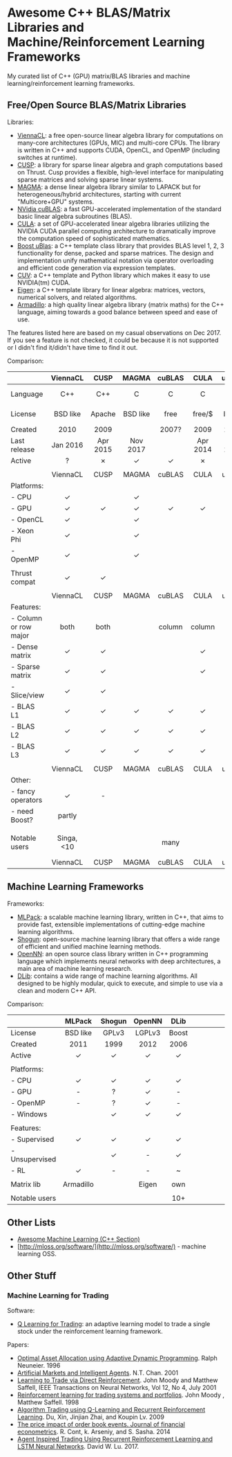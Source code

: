# Awesome C++ BLAS/Matrix Libraries and Machine/Reinforcement Learning Frameworks

My curated list of C++ (GPU) matrix/BLAS libraries and machine learning/reinforcement learning frameworks.

## Free/Open Source BLAS/Matrix Libraries

Libraries:
- [ViennaCL](http://viennacl.sourceforge.net/): a free open-source linear algebra library for computations on many-core architectures (GPUs, MIC) and multi-core CPUs. The library is written in C++ and supports CUDA, OpenCL, and OpenMP (including switches at runtime).
- [CUSP](https://github.com/cusplibrary/cusplibrary): a library for sparse linear algebra and graph computations based on Thrust. Cusp provides a flexible, high-level interface for manipulating sparse matrices and solving sparse linear systems.
- [MAGMA](http://icl.cs.utk.edu/magma/): a dense linear algebra library similar to LAPACK but for heterogeneous/hybrid architectures, starting with current "Multicore+GPU" systems.
- [NVidia cuBLAS](https://developer.nvidia.com/cublas): a fast GPU-accelerated implementation of the standard basic linear algebra subroutines (BLAS).
- [CULA](http://www.culatools.com/): a set of GPU-accelerated linear algebra libraries utilizing the NVIDIA CUDA parallel computing architecture to dramatically improve the computation speed of sophisticated mathematics.
- [Boost uBlas](http://www.boost.org/doc/libs/1_59_0/libs/numeric/ublas/doc/): a C++ template class library that provides BLAS level 1, 2, 3 functionality for dense, packed and sparse matrices. The design and implementation unify mathematical notation via operator overloading and efficient code generation via expression templates.
- [CUV](https://github.com/deeplearningais/CUV): a C++ template and Python library which makes it easy to use NVIDIA(tm)
CUDA.
- [Eigen](https://eigen.tuxfamily.org): a C++ template library for linear algebra: matrices, vectors, numerical solvers, and related algorithms.
- [Armadillo](http://arma.sourceforge.net/): a high quality linear algebra library (matrix maths) for the C++ language, aiming towards a good balance between speed and ease of use.

The features listed here are based on my casual observations on Dec 2017. If you see a feature is not checked, it could be because it is not supported or I didn't find it/didn't have time to find it out.

Comparison:

|              | ViennaCL |   CUSP   |  MAGMA   |  cuBLAS  |   CULA   |   uBLAS  |   CUV    |  Eigen   |Armadillo |
|--------------|:--------:|:--------:|:--------:|:--------:|:--------:|:--------:|:--------:|:--------:|:--------:|
| Language     |    C++   |    C++   |     C    |    C     |     C    |    C++   |   C++    |  c++98   | C++98 - 14 |
| License      | BSD like | Apache   | BSD like | free     | free/$   |  Boost   | BSD like |  MPL2    | Apache 2 |
| Created      | 2010     | 2009     |          | 2007?    |   2009   |   2004   |          |   2009   |   2008   |
| Last release | Jan 2016 | Apr 2015 | Nov 2017 |          | Apr 2014 | May 2016 | Sep 2015 | Jun 2017 | Dec 2017 |
| Active       |    ?     |    ✗     |    ✓     |    ✓     |    ✗     |     ?    |    ✗     |    ✓     |    ✓     |
|              |          |          |          |          |          |          |          |          |          |
|              | ViennaCL |   CUSP   |  MAGMA   |  cuBLAS  |   CULA   |   uBLAS  |   CUV    |  Eigen   |Armadillo |
| Platforms:   |          |          |          |          |          |          |          |          |          |
| - CPU        |    ✓     |          |    ✓     |          |          |     ✓    |    ✓     |    ✓     |    ✓     |
| - GPU        |    ✓     |    ✓     |    ✓     |    ✓     |    ✓     |          |    ✓     |    ✓     | partial  |
| - OpenCL     |    ✓     |          |    ✓     |          |          |          |          |          |          |
| - Xeon Phi   |    ✓     |          |    ✓     |          |          |          |          |          |          |
| - OpenMP     |    ✓     |          |    ✓     |          |          |          |          |          |    ✓     |
|              |          |          |          |          |          |          |          |          |          |
| Thrust compat|    ✓     |    ✓     |          |          |          |          |          |          |          |
|              |          |          |          |          |          |          |          |          |          |
|              | ViennaCL |   CUSP   |  MAGMA   |  cuBLAS  |   CULA   |   uBLAS  |   CUV    |  Eigen   |Armadillo |
| Features:    |          |          |          |          |          |          |          |          |          |
| - Column or row major| both | both |          |  column  |  column  |          |   both   |   both   |  column  |
| - Dense matrix|    ✓    |    ✓     |          |          |    ✓     |          |          |    ✓     |    ✓     |
| - Sparse matrix|   ✓    |    ✓     |          |          |    ✓     |          |          |    ✓     |    ✓     |
| - Slice/view |     ✓    |    ✓     |          |          |          |    ✓     |          |    ✓     |    ✓     |
| - BLAS L1    |    ✓     |    ✓     |    ✓     |    ✓     |    ✓     |    ✓     |    ✓     |    ✓     |    ✓     |
| - BLAS L2    |    ✓     |    ✓     |    ✓     |    ✓     |    ✓     |    ✓     |          |    ✓     |    ✓     |
| - BLAS L3    |    ✓     |    ✓     |    ✓     |    ✓     |    ✓     |    ✓     |          |    ✓     |    ✓     |
|              |          |          |          |          |          |          |          |          |          |
|              | ViennaCL |   CUSP   |  MAGMA   |  cuBLAS  |   CULA   |   uBLAS  |   CUV    |  Eigen   |Armadillo |
| Other:       |          |          |          |          |          |          |          |          |          |
| - fancy operators|  ✓   |    -     |          |          |          |          |          |          |    ✓     |
| - need Boost?| partly   |          |          |          |          |    ✓     |    ✓     |          |          |
|              |          |          |          |          |          |          |          |          |          |
| Notable users| Singa, <10 |        |          |   many   |          |          |          | TensorFlow, Shogun, 70+ | MLPACK, 30+ |
|              |ViennaCL|  CUSP   |  MAGMA   |  cuBLAS  |   CULA   |   uBLAS  |   CUV    |  Eigen   |Armadillo |


## Machine Learning Frameworks

Frameworks:
- [MLPack](http://mlpack.org/): a scalable machine learning library, written in C++, that aims to provide fast, extensible implementations of cutting-edge machine learning algorithms.
- [Shogun](http://shogun-toolbox.org/): open-source machine learning library that offers a wide range of efficient and unified machine learning methods.
- [OpenNN](http://www.opennn.net/): an open source class library written in C++ programming language which implements neural networks with deep architectures, a main area of machine learning research.
- [DLib](http://dlib.net/ml.html): contains a wide range of machine learning algorithms. All designed to be highly modular, quick to execute, and simple to use via a clean and modern C++ API.

Comparison:

|              |  MLPack  |  Shogun  |  OpenNN  |   DLib   |          |          |          |          |          |
|--------------|:--------:|:--------:|:--------:|:--------:|:--------:|:--------:|:--------:|:--------:|:--------:|
| License      | BSD like |  GPLv3   |  LGPLv3  |   Boost  |          |          |          |          |          |
| Created      |   2011   |   1999   |   2012   |   2006   |          |          |          |          |          |
| Active       |    ✓     |    ✓     |    ✓     |    ✓     |          |          |          |          |          |
|              |          |          |          |          |          |          |          |          |          |
| Platforms:   |          |          |          |          |          |          |          |          |          |
| - CPU        |    ✓     |    ✓     |    ✓     |    ✓     |          |          |          |          |          |
| - GPU        |    -     |    ?     |    ✓     |    -     |          |          |          |          |          |
| - OpenMP     |    -     |    ?     |    ✓     |    -     |          |          |          |          |          |
| - Windows    |          |    ✓     |    ✓     |    ✓     |          |          |          |          |          |
|              |          |          |          |          |          |          |          |          |          |
| Features:    |          |          |          |          |          |          |          |          |          |
| - Supervised |    ✓     |    ✓     |    ✓     |    ✓     |          |          |          |          |          |
| - Unsupervised|         |    ✓     |    -     |    ✓     |          |          |          |          |          |
| - RL         |    ✓     |    -     |    -     |    ~     |          |          |          |          |          |
|              |          |          |          |          |          |          |          |          |          |
| Matrix lib   | Armadillo|          |  Eigen   |   own    |          |          |          |          |          |
|              |          |          |          |          |          |          |          |          |          |
| Notable users|          |          |          |    10+   |          |          |          |          |          |


## Other Lists

- [Awesome Machine Learning (C++ Section)](https://github.com/josephmisiti/awesome-machine-learning#cpp)
- [http://mloss.org/software/](http://mloss.org/software/) - machine learning OSS.

## Other Stuff

### Machine Learning for Trading

Software:
- [Q Learning for Trading](https://github.com/ucaiado/QLearning_Trading): an adaptive learning model to trade a single stock under the reinforcement learning framework. 

Papers:
- [Optimal Asset Allocation using Adaptive Dynamic Programming](http://citeseerx.ist.psu.edu/viewdoc/summary?doi=10.1.1.48.2563). Ralph Neuneier. 1996
- [Artificial Markets and Intelligent Agents](http://cbcl.mit.edu/cbcl/publications/theses/thesis-chan.pdf). N.T. Chan. 2001
- [Learning to Trade via Direct Reinforcement](https://bi.snu.ac.kr/SEMINAR/Joint2k1/ojm5.pdf). John Moody and Matthew Saffell, IEEE Transactions on Neural Networks, Vol 12, No 4, July 2001
- [Reinforcement learning for trading systems and portfolios](https://vvvvw.aaai.org/Papers/KDD/1998/KDD98-049.pdf). John Moody , Matthew Saffell. 1998
- [Algorithm Trading using Q-Learning and Recurrent Reinforcement Learning](http://cs229.stanford.edu/proj2009/LvDuZhai.pdf). Du, Xin, Jinjian Zhai, and Koupin Lv. 2009
- [The price impact of order book events. Journal of financial econometrics](https://pdfs.semanticscholar.org/d064/5eb3d744f9e962ff09b8a5e9156f2147e983.pdf). R. Cont, k. Arseniy, and S. Sasha. 2014
- [Agent Inspired Trading Using Recurrent Reinforcement Learning and LSTM Neural Networks](https://arxiv.org/abs/1707.07338). David W. Lu. 2017.
